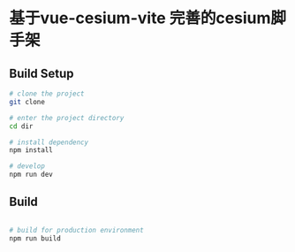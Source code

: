 # 基于vue-cesium-vite 完善的cesium脚手架

## Build Setup

```bash
# clone the project
git clone

# enter the project directory
cd dir

# install dependency
npm install

# develop
npm run dev
```

## Build

```bash

# build for production environment
npm run build
```
